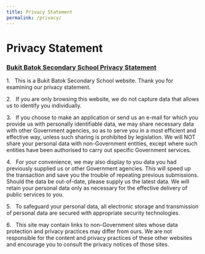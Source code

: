 ```yaml
---
title: Privacy Statement
permalink: /privacy/
---
```

Privacy Statement
=================

### <u>Bukit Batok Secondary School Privacy Statement</u>

  
1.   This is a Bukit Batok Secondary School website. Thank you for examining our privacy statement.  
  
2.   If you are only browsing this website, we do not capture data that allows us to identify you individually.  
  
3.   If you choose to make an application or send us an e-mail for which you provide us with personally identifiable data, we may share necessary data with other Government agencies, so as to serve you in a most efficient and effective way, unless such sharing is prohibited by legislation. We will NOT share your personal data with non-Government entities, except where such entities have been authorised to carry out specific Government services.  
  
4.   For your convenience, we may also display to you data you had previously supplied us or other Government agencies. This will speed up the transaction and save you the trouble of repeating previous submissions. Should the data be out-of-date, please supply us the latest data. We will retain your personal data only as necessary for the effective delivery of public services to you.  
  
5.   To safeguard your personal data, all electronic storage and transmission of personal data are secured with appropriate security technologies.  
  
6.   This site may contain links to non-Government sites whose data protection and privacy practices may differ from ours. We are not responsible for the content and privacy practices of these other websites and encourage you to consult the privacy notices of those sites.